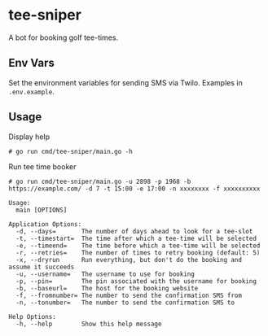 # tee-sniper
A bot for booking golf tee-times.

## Env Vars

Set the environment variables for sending SMS via Twilo. Examples in `.env.example`.

## Usage

Display help
````
# go run cmd/tee-sniper/main.go -h
````

Run tee time booker
````
# go run cmd/tee-sniper/main.go -u 2898 -p 1968 -b https://example.com/ -d 7 -t 15:00 -e 17:00 -n xxxxxxxx -f xxxxxxxxxx
````

````
Usage:
  main [OPTIONS]

Application Options:
  -d, --days=       The number of days ahead to look for a tee-slot
  -t, --timestart=  The time after which a tee-time will be selected
  -e, --timeend=    The time before which a tee-time will be selected
  -r, --retries=    The number of times to retry booking (default: 5)
  -x, --dryrun      Run everything, but don't do the booking and assume it succeeds
  -u, --username=   The username to use for booking
  -p, --pin=        The pin associated with the username for booking
  -b, --baseurl=    The host for the booking website
  -f, --fromnumber= The number to send the confirmation SMS from
  -n, --tonumber=   The number to send the confirmation SMS to

Help Options:
  -h, --help        Show this help message
````